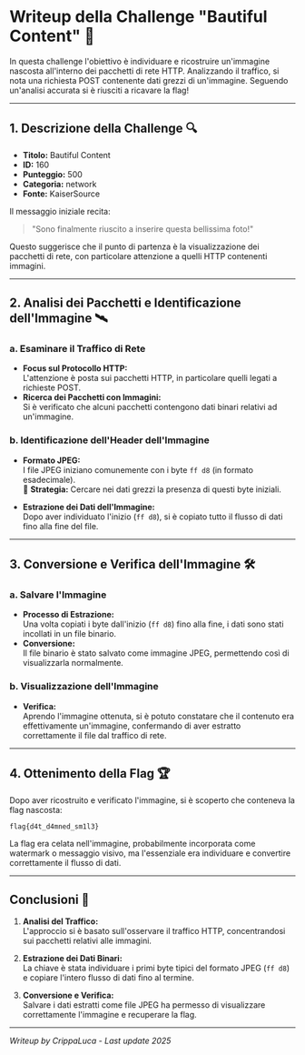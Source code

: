 # Writeup della Challenge "Bautiful Content" 📸

In questa challenge l'obiettivo è individuare e ricostruire un'immagine nascosta all'interno dei pacchetti di rete HTTP. Analizzando il traffico, si nota una richiesta POST contenente dati grezzi di un'immagine. Seguendo un'analisi accurata si è riusciti a ricavare la flag!

---

## 1. Descrizione della Challenge 🔍

- **Titolo:** Bautiful Content
- **ID:** 160
- **Punteggio:** 500
- **Categoria:** network
- **Fonte:** KaiserSource

Il messaggio iniziale recita: 
> "Sono finalmente riuscito a inserire questa bellissima foto!"  

Questo suggerisce che il punto di partenza è la visualizzazione dei pacchetti di rete, con particolare attenzione a quelli HTTP contenenti immagini.

---

## 2. Analisi dei Pacchetti e Identificazione dell'Immagine 🛰️

### a. Esaminare il Traffico di Rete
- **Focus sul Protocollo HTTP:**  
  L'attenzione è posta sui pacchetti HTTP, in particolare quelli legati a richieste POST.
- **Ricerca dei Pacchetti con Immagini:**  
  Si è verificato che alcuni pacchetti contengono dati binari relativi ad un'immagine.

### b. Identificazione dell'Header dell'Immagine
- **Formato JPEG:**  
  I file JPEG iniziano comunemente con i byte `ff d8` (in formato esadecimale).  
  🎯 **Strategia:** Cercare nei dati grezzi la presenza di questi byte iniziali.
  
- **Estrazione dei Dati dell'Immagine:**  
  Dopo aver individuato l'inizio (`ff d8`), si è copiato tutto il flusso di dati fino alla fine del file.
  
---

## 3. Conversione e Verifica dell'Immagine 🛠️

### a. Salvare l'Immagine
- **Processo di Estrazione:**  
  Una volta copiati i byte dall'inizio (`ff d8`) fino alla fine, i dati sono stati incollati in un file binario.
- **Conversione:**  
  Il file binario è stato salvato come immagine JPEG, permettendo così di visualizzarla normalmente.

### b. Visualizzazione dell'Immagine
- **Verifica:**  
  Aprendo l'immagine ottenuta, si è potuto constatare che il contenuto era effettivamente un'immagine, confermando di aver estratto correttamente il file dal traffico di rete.

---

## 4. Ottenimento della Flag 🏆

Dopo aver ricostruito e verificato l'immagine, si è scoperto che conteneva la flag nascosta:

```
flag{d4t_d4mned_sm1l3}
```

La flag era celata nell'immagine, probabilmente incorporata come watermark o messaggio visivo, ma l'essenziale era individuare e convertire correttamente il flusso di dati.

---

## Conclusioni 🎉

1. **Analisi del Traffico:**  
   L'approccio si è basato sull'osservare il traffico HTTP, concentrandosi sui pacchetti relativi alle immagini.
   
2. **Estrazione dei Dati Binari:**  
   La chiave è stata individuare i primi byte tipici del formato JPEG (`ff d8`) e copiare l'intero flusso di dati fino al termine.

3. **Conversione e Verifica:**  
   Salvare i dati estratti come file JPEG ha permesso di visualizzare correttamente l'immagine e recuperare la flag.

---
*Writeup by CrippaLuca - Last update 2025*
